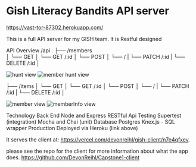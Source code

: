 # Gish Literacy Bandits API server

https://vast-tor-87302.herokuapp.com/

This is a full API server for my GISH team. It is Restful designed

API Overview
/api
.
├── /members           
│   └── GET
│   └── GET /:id
│   └── POST
│       └── /
|   └── PATCH /:id
|   └── DELETE /:id
│

![hunt view](https://i.imgur.com/q0rfGY6.png)   ![member hunt view](https://i.imgur.com/p6mT4yI.png)


├── /items
│   └── GET
│   └── GET /:id
│   └── POST
│       └── /
|   └── PATCH /:id
|   └── DELETE /:id
│  

   ![member view](https://i.imgur.com/R0f6NNt.png)   ![memberInfo view](https://i.imgur.com/p6mT4yI.png)

Technology
  Back End
    Node and Express
    RESTful Api
Testing
  Supertest (integration)
  Mocha and Chai (unit)
Database
  Postgres
  Knex.js - SQL wrapper
Production
  Deployed via Heroku (link above)


It serves the client at:
https://vercel.com/devonreihl/gish-client/n7e4qfxev. 

please see the repo for the client for more information about what the app does. 
https://github.com/DevonReihl/Capstone1-client

